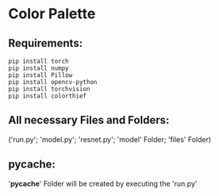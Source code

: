 # Color Palette

## Requirements:
    pip install torch
    pip install numpy
    pip install Pillow
    pip install opencv-python
    pip install torchvision
    pip install colorthief

## All necessary Files and Folders:
('run.py'; 'model.py'; 'resnet.py'; 'model' Folder; 'files' Folder)

##  pycache:
'__pycache__' Folder will be created by executing the 'run.py'

